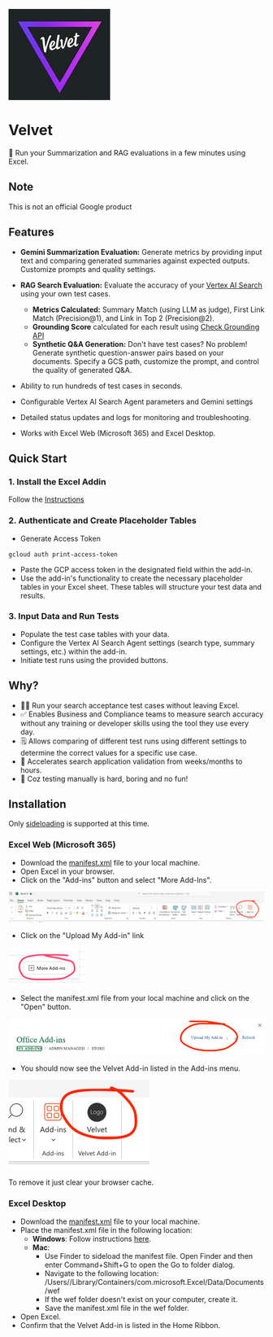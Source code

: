 ![](images/velvet_logo.jpg)

# Velvet

🚀 Run your Summarization and RAG evaluations in a few minutes using Excel.

## Note

This is not an official Google product

## Features

- **Gemini Summarization Evaluation:** Generate metrics by providing input text and comparing generated summaries against expected outputs. Customize prompts and quality settings.
- **RAG Search Evaluation:** Evaluate the accuracy of your [Vertex AI Search](https://cloud.google.com/enterprise-search) using your own test cases.

  - **Metrics Calculated:** Summary Match (using LLM as judge), First Link Match (Precision@1), and Link in Top 2 (Precision@2).
  - **Grounding Score** calculated for each result using [Check Grounding API](https://cloud.google.com/generative-ai-app-builder/docs/check-grounding)
  - **Synthetic Q&A Generation:** Don't have test cases? No problem! Generate synthetic question-answer pairs based on your documents. Specify a GCS path, customize the prompt, and control the quality of generated Q&A.

- Ability to run hundreds of test cases in seconds.
- Configurable Vertex AI Search Agent parameters and Gemini settings
- Detailed status updates and logs for monitoring and troubleshooting.
- Works with Excel Web (Microsoft 365) and Excel Desktop.

## Quick Start

### 1. Install the Excel Addin

Follow the [Instructions](#installation)

### 2. Authenticate and Create Placeholder Tables

- Generate Access Token

```
gcloud auth print-access-token
```

- Paste the GCP access token in the designated field within the add-in.
- Use the add-in's functionality to create the necessary placeholder tables in your Excel sheet. These tables will structure your test data and results.

### 3. Input Data and Run Tests

- Populate the test case tables with your data.
- Configure the Vertex AI Search Agent settings (search type, summary settings, etc.) within the add-in.
- Initiate test runs using the provided buttons.

## Why?

- 🧑‍💻 Run your search acceptance test cases without leaving Excel.
- ✅ Enables Business and Compliance teams to measure search accuracy without any training or developer skills using the tool they use every day.
- 🗒️ Allows comparing of different test runs using different settings to determine the correct values for a specific use case.
- 🚀 Accelerates search application validation from weeks/months to hours.
- 🤖 Coz testing manually is hard, boring and no fun!

## Installation <a id="installation"></a>

Only [sideloading](https://learn.microsoft.com/en-us/office/dev/add-ins/testing/test-debug-office-add-ins#sideload-an-office-add-in-for-testing) is supported at this time.

### Excel Web (Microsoft 365)

- Download the [manifest.xml](manifest.xml) file to your local machine.
- Open Excel in your browser.
- Click on the "Add-ins" button and select "More Add-Ins".

![](images/Web_Install_step_1.png)

- Click on the "Upload My Add-in" link

![](images/Web_Install_step_2.png)

- Select the manifest.xml file from your local machine and click on the "Open" button.

![](images/Web_Install_step_3.png)

- You should now see the Velvet Add-in listed in the Add-ins menu.

![](images/Web_Install_step_4.png)

To remove it just clear your browser cache.

### Excel Desktop

- Download the [manifest.xml](manifest.xml) file to your local machine.
- Place the manifest.xml file in the following location:
  - **Windows**: Follow instructions [here](https://learn.microsoft.com/en-us/office/dev/add-ins/testing/create-a-network-shared-folder-catalog-for-task-pane-and-content-add-ins).
  - **Mac**:
    - Use Finder to sideload the manifest file. Open Finder and then enter Command+Shift+G to open the Go to folder dialog.
    - Navigate to the following location: /Users/<username>/Library/Containers/com.microsoft.Excel/Data/Documents/wef
    - If the wef folder doesn't exist on your computer, create it.
    - Save the manifest.xml file in the wef folder.
- Open Excel.
- Confirm that the Velvet Add-in is listed in the Home Ribbon.

